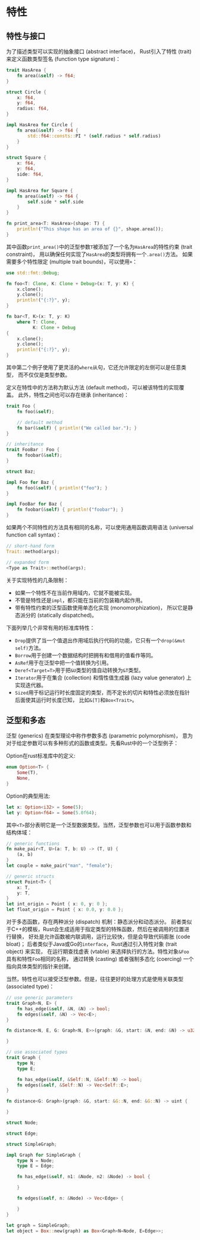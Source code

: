# 特性

## 特性与接口
为了描述类型可以实现的抽象接口 (abstract interface)，
Rust引入了特性 (trait) 来定义函数类型签名 (function type signature)：

```rust
trait HasArea {
    fn area(&self) -> f64;
}

struct Circle {
    x: f64,
    y: f64,
    radius: f64,
}

impl HasArea for Circle {
    fn area(&self) -> f64 {
        std::f64::consts::PI * (self.radius * self.radius)
    }
}

struct Square {
    x: f64,
    y: f64,
    side: f64,
}

impl HasArea for Square {
    fn area(&self) -> f64 {
        self.side * self.side
    }
}

fn print_area<T: HasArea>(shape: T) {
    println!("This shape has an area of {}", shape.area());
}
```

其中函数`print_area()`中的泛型参数`T`被添加了一个名为`HasArea`的特性约束 (trait constraint)，
用以确保任何实现了`HasArea`的类型将拥有一个`.area()`方法。
如果需要多个特性限定 (multiple trait bounds)，可以使用`+`：

```rust
use std::fmt::Debug;

fn foo<T: Clone, K: Clone + Debug>(x: T, y: K) {
    x.clone();
    y.clone();
    println!("{:?}", y);
}

fn bar<T, K>(x: T, y: K)
    where T: Clone,
          K: Clone + Debug
{
    x.clone();
    y.clone();
    println!("{:?}", y);
}
```

其中第二个例子使用了更灵活的`where`从句，它还允许限定的左侧可以是任意类型，
而不仅仅是类型参数。

定义在特性中的方法称为默认方法 (default method)，可以被该特性的实现覆盖。
此外，特性之间也可以存在继承 (inheritance)：

```rust
trait Foo {
    fn foo(&self);

    // default method
    fn bar(&self) { println!("We called bar."); }
}

// inheritance
trait FooBar : Foo {
    fn foobar(&self);
}

struct Baz;

impl Foo for Baz {
    fn foo(&self) { println!("foo"); }
}

impl FooBar for Baz {
    fn foobar(&self) { println!("foobar"); }
}
```

如果两个不同特性的方法具有相同的名称，可以使用通用函数调用语法 (universal function call syntax)：

```rust
// short-hand form
Trait::method(args);

// expanded form
<Type as Trait>::method(args);
```

关于实现特性的几条限制：

* 如果一个特性不在当前作用域内，它就不能被实现。
* 不管是特性还是`impl`，都只能在当前的包装箱内起作用。
* 带有特性约束的泛型函数使用单态化实现 (monomorphization)，
所以它是静态派分的 (statically dispatched)。

下面列举几个非常有用的标准库特性：

* `Drop`提供了当一个值退出作用域后执行代码的功能，它只有一个`drop(&mut self)`方法。
* `Borrow`用于创建一个数据结构时把拥有和借用的值看作等同。
* `AsRef`用于在泛型中把一个值转换为引用。
* `Deref<Target=T>`用于把`&U`类型的值自动转换为`&T`类型。
* `Iterator`用于在集合 (collection) 和惰性值生成器 (lazy value generator) 上实现迭代器。
* `Sized`用于标记运行时长度固定的类型，而不定长的切片和特性必须放在指针后面使其运行时长度已知，
比如`&[T]`和`Box<Trait>`。

## 泛型和多态

泛型 (generics) 在类型理论中称作参数多态 (parametric polymorphism)，
意为对于给定参数可以有多种形式的函数或类型。先看Rust中的一个泛型例子：  

Option在rust标准库中的定义:  

```rust
enum Option<T> {
    Some(T),
    None,
}
```
Option的典型用法:  
```rust
let x: Option<i32> = Some(5);
let y: Option<f64> = Some(5.0f64);
```

其中`<T>`部分表明它是一个泛型数据类型。当然，泛型参数也可以用于函数参数和结构体域：

```rust
// generic functions
fn make_pair<T, U>(a: T, b: U) -> (T, U) {
    (a, b)
}
let couple = make_pair("man", "female");

// generic structs
struct Point<T> {
    x: T,
    y: T,
}
let int_origin = Point { x: 0, y: 0 };
let float_origin = Point { x: 0.0, y: 0.0 };
```

对于多态函数，存在两种派分 (dispatch) 机制：静态派分和动态派分。
前者类似于C++的模板，Rust会生成适用于指定类型的特殊函数，然后在被调用的位置进行替换，
好处是允许函数被内联调用，运行比较快，但是会导致代码膨胀 (code bloat)；
后者类似于Java或Go的`interface`，Rust通过引入特性对象 (trait object) 来实现，
在运行期查找虚表 (vtable) 来选择执行的方法。特性对象`&Foo`具有和特性`Foo`相同的名称，
通过转换 (casting) 或者强制多态化 (coercing) 一个指向具体类型的指针来创建。

当然，特性也可以接受泛型参数。但是，往往更好的处理方式是使用关联类型 (associated type)：

```rust
// use generic parameters
trait Graph<N, E> {
    fn has_edge(&self, &N, &N) -> bool;
    fn edges(&self, &N) -> Vec<E>;
}

fn distance<N, E, G: Graph<N, E>>(graph: &G, start: &N, end: &N) -> u32 {

}

// use associated types
trait Graph {
    type N;
    type E;

    fn has_edge(&self, &Self::N, &Self::N) -> bool;
    fn edges(&self, &Self::N) -> Vec<Self::E>;
}

fn distance<G: Graph>(graph: &G, start: &G::N, end: &G::N) -> uint {

}

struct Node;

struct Edge;

struct SimpleGraph;

impl Graph for SimpleGraph {
    type N = Node;
    type E = Edge;

    fn has_edge(&self, n1: &Node, n2: &Node) -> bool {

    }

    fn edges(&self, n: &Node) -> Vec<Edge> {

    }
}

let graph = SimpleGraph;
let object = Box::new(graph) as Box<Graph<N=Node, E=Edge>>;

```

